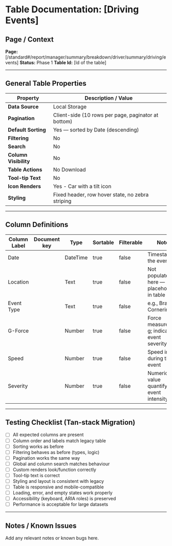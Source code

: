 # Table Documentation: [Driving Events]

## Page / Context
**Page:** [/standard#/report/manager/summary/breakdown/driver/summary/driving/events]
**Status:** Phase 1
**Table Id:** [Id of the table]

---

## General Table Properties

| Property              | Description / Value                                                  |
|-----------------------|----------------------------------------------------------------------|
| **Data Source**       | Local Storage                                                        |
| **Pagination**        | Client-side (10 rows per page, paginator at bottom)                  |
| **Default Sorting**   | Yes — sorted by Date (descending)                                    |
| **Filtering**         | No                                                                   |
| **Search**            | No                                                                   |
| **Column Visibility** | No                                                                   |
| **Table Actions**     | No Download                                                          |
| **Tool-tip Text**     | No                                                                   |
| **Icon Renders**      | Yes - Car with a tilt icon                                           |
| **Styling**           | Fixed header, row hover state, no zebra striping                     |

---

## Column Definitions

| Column Label | Document key | Type       | Sortable | Filterable | Notes                                          |
|--------------|--------------|------------|----------|------------|------------------------------------------------|
| Date         |              | DateTime   | true     | false      | Timestamp of the event                         |
| Location     |              | Text       | true     | false      | Not populated here — placeholder in table      |
| Event Type   |              | Text       | true     | false      | e.g., Braking, CorneringLeft                   |
| G-Force      |              | Number     | true     | false      | Force measured in g; indicates event severity  |
| Speed        |              | Number     | true     | false      | Speed in mph during the event                  |
| Severity     |              | Number     | true     | false      | Numeric value quantifying event intensity      |

---

## Testing Checklist (Tan-stack Migration)

- [ ] All expected columns are present
- [ ] Column order and labels match legacy table
- [ ] Sorting works as before
- [ ] Filtering behaves as before (types, logic)
- [ ] Pagination works the same way
- [ ] Global and column search matches behaviour
- [ ] Custom renders look/function correctly
- [ ] Tool-tip text is correct
- [ ] Styling and layout is consistent with legacy
- [ ] Table is responsive and mobile-compatible
- [ ] Loading, error, and empty states work properly
- [ ] Accessibility (keyboard, ARIA roles) is preserved
- [ ] Performance is acceptable for large datasets

---

## Notes / Known Issues

Add any relevant notes or known bugs here.

